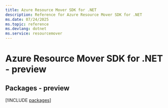 ```yaml
---
title: Azure Resource Mover SDK for .NET
description: Reference for Azure Resource Mover SDK for .NET
ms.date: 07/24/2025
ms.topic: reference
ms.devlang: dotnet
ms.service: resourcemover
---
```

# Azure Resource Mover SDK for .NET - preview
## Packages - preview
[!INCLUDE [packages](resource-mover-index.md)]